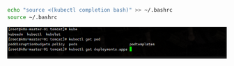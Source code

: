 

```sh
echo "source <(kubectl completion bash)" >> ~/.bashrc
source ~/.bashrc
```

![image-20241225233225311](images/命令补齐工具/image-20241225233225311.png)


